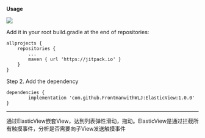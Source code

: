 **Usage**

[![](https://jitpack.io/v/FrontmanwithWLJ/ElasticView.svg)](https://jitpack.io/#FrontmanwithWLJ/ElasticView)

Add it in your root build.gradle at the end of repositories:

	allprojects {
		repositories {
			...
			maven { url 'https://jitpack.io' }
		}
	}

Step 2. Add the dependency

	dependencies {
	        implementation 'com.github.FrontmanwithWLJ:ElasticView:1.0.0'
	}


***
通过ElasticView嵌套View，达到列表弹性滑动，拖动。ElasticView是通过拦截所有触摸事件，分析是否需要向子View发送触摸事件
